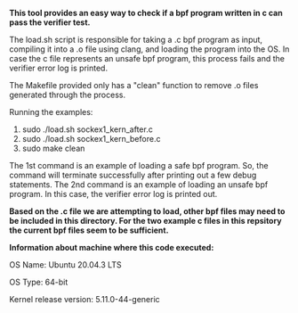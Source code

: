 **This tool provides an easy way to check if a bpf program written in c can pass the verifier test.**

The load.sh script is responsible for taking a .c bpf program as input, compiling it into a .o file using clang, and loading the program into the OS. In case the c file represents an unsafe bpf program, this process fails and the verifier error log is printed.

The Makefile provided only has a "clean" function to remove .o files generated through the process.

Running the examples:
1. sudo ./load.sh sockex1_kern_after.c
2. sudo ./load.sh sockex1_kern_before.c
3. sudo make clean

The 1st command is an example of loading a safe bpf program. So, the command will terminate successfully after printing out a few debug statements.
The 2nd command is an example of loading an unsafe bpf program. In this case, the verifier error log is printed out.

**Based on the .c file we are attempting to load, other bpf files may need to be included in this directory. For the two example c files in this repsitory the current bpf files seem to be sufficient.**

**Information about machine where this code executed:**

OS Name: Ubuntu 20.04.3 LTS

OS Type: 64-bit

Kernel release version: 5.11.0-44-generic





